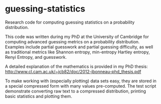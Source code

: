 guessing-statistics
===================

Research code for computing guessing statistics on a probability distribution.

This code was written during my PhD at the University of Cambridge for computing advanced guessing metrics on a probability distribution. Examples include partial guesswork and partial guessing difficulty, as well as traditional metrics like Shannon entropy, min-entropy Hartley entropy, Renyi Entropy, and guesswork.

A detailed explanation of the mathematics is provided in my PhD thesis: http://www.cl.cam.ac.uk/~jcb82/doc/2012-jbonneau-phd_thesis.pdf

To make working with (especially plotting) data sets easy, they are stored in a special compressed form with many values pre-computed. The test script demonstrate converting raw text to a compressed distribution, printing basic statistics and plotting them.
